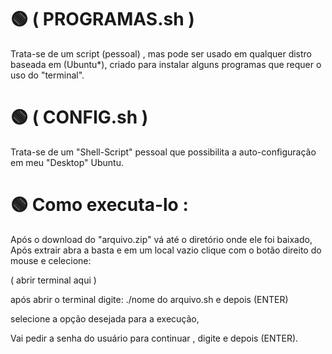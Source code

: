 # 🟢 ( PROGRAMAS.sh )
Trata-se de um script (pessoal) , mas pode ser usado em qualquer distro baseada em (Ubuntu*),
criado para instalar alguns programas que requer o uso do "terminal".

# 🟢 ( CONFIG.sh ) 
Trata-se de um "Shell-Script" pessoal que possibilita a auto-configuração em meu "Desktop" Ubuntu.

# 🟢 Como executa-lo :
Após o download do "arquivo.zip" vá até o diretório onde ele foi baixado,
Após extrair abra a basta e em um local vazio clique com o botão direito do mouse e celecione:

( abrir terminal aqui )

após abrir o terminal digite: ./nome do arquivo.sh  e depois (ENTER)
 
selecione a opção desejada para a execução,

Vai pedir a senha do usuário para continuar , digite e depois (ENTER).



